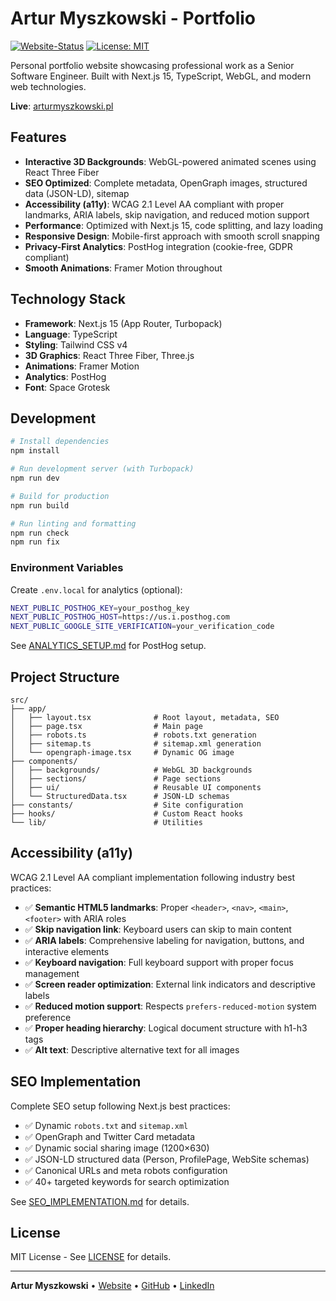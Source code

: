 # Artur Myszkowski - Portfolio

[![Website-Status](https://img.shields.io/website?down_color=lightgrey&down_message=offline&up_color=blue&up_message=online&url=https%3A%2F%2Farturmyszkowski.pl)](https://arturmyszkowski.pl)
[![License: MIT](https://img.shields.io/badge/License-MIT-yellow.svg)](https://opensource.org/licenses/MIT)

Personal portfolio website showcasing professional work as a Senior Software Engineer. Built with Next.js 15, TypeScript, WebGL, and modern web technologies.

**Live**: [arturmyszkowski.pl](https://arturmyszkowski.pl)

## Features

- **Interactive 3D Backgrounds**: WebGL-powered animated scenes using React Three Fiber
- **SEO Optimized**: Complete metadata, OpenGraph images, structured data (JSON-LD), sitemap
- **Accessibility (a11y)**: WCAG 2.1 Level AA compliant with proper landmarks, ARIA labels, skip navigation, and reduced motion support
- **Performance**: Optimized with Next.js 15, code splitting, and lazy loading
- **Responsive Design**: Mobile-first approach with smooth scroll snapping
- **Privacy-First Analytics**: PostHog integration (cookie-free, GDPR compliant)
- **Smooth Animations**: Framer Motion throughout

## Technology Stack

- **Framework**: Next.js 15 (App Router, Turbopack)
- **Language**: TypeScript
- **Styling**: Tailwind CSS v4
- **3D Graphics**: React Three Fiber, Three.js
- **Animations**: Framer Motion
- **Analytics**: PostHog
- **Font**: Space Grotesk

## Development

```bash
# Install dependencies
npm install

# Run development server (with Turbopack)
npm run dev

# Build for production
npm run build

# Run linting and formatting
npm run check
npm run fix
```

### Environment Variables

Create `.env.local` for analytics (optional):

```bash
NEXT_PUBLIC_POSTHOG_KEY=your_posthog_key
NEXT_PUBLIC_POSTHOG_HOST=https://us.i.posthog.com
NEXT_PUBLIC_GOOGLE_SITE_VERIFICATION=your_verification_code
```

See [ANALYTICS_SETUP.md](docs/ANALYTICS_SETUP.md) for PostHog setup.

## Project Structure

```
src/
├── app/
│   ├── layout.tsx              # Root layout, metadata, SEO
│   ├── page.tsx                # Main page
│   ├── robots.ts               # robots.txt generation
│   ├── sitemap.ts              # sitemap.xml generation
│   └── opengraph-image.tsx     # Dynamic OG image
├── components/
│   ├── backgrounds/            # WebGL 3D backgrounds
│   ├── sections/               # Page sections
│   ├── ui/                     # Reusable UI components
│   └── StructuredData.tsx      # JSON-LD schemas
├── constants/                  # Site configuration
├── hooks/                      # Custom React hooks
└── lib/                        # Utilities
```

## Accessibility (a11y)

WCAG 2.1 Level AA compliant implementation following industry best practices:

- ✅ **Semantic HTML5 landmarks**: Proper `<header>`, `<nav>`, `<main>`, `<footer>` with ARIA roles
- ✅ **Skip navigation link**: Keyboard users can skip to main content
- ✅ **ARIA labels**: Comprehensive labeling for navigation, buttons, and interactive elements
- ✅ **Keyboard navigation**: Full keyboard support with proper focus management
- ✅ **Screen reader optimization**: External link indicators and descriptive labels
- ✅ **Reduced motion support**: Respects `prefers-reduced-motion` system preference
- ✅ **Proper heading hierarchy**: Logical document structure with h1-h3 tags
- ✅ **Alt text**: Descriptive alternative text for all images

## SEO Implementation

Complete SEO setup following Next.js best practices:

- ✅ Dynamic `robots.txt` and `sitemap.xml`
- ✅ OpenGraph and Twitter Card metadata
- ✅ Dynamic social sharing image (1200×630)
- ✅ JSON-LD structured data (Person, ProfilePage, WebSite schemas)
- ✅ Canonical URLs and meta robots configuration
- ✅ 40+ targeted keywords for search optimization

See [SEO_IMPLEMENTATION.md](docs/SEO_IMPLEMENTATION.md) for details.

## License

MIT License - See [LICENSE](LICENSE) for details.

---

**Artur Myszkowski** • [Website](https://arturmyszkowski.pl) • [GitHub](https://github.com/rthrs) • [LinkedIn](https://linkedin.com/in/artur-myszkowski)
